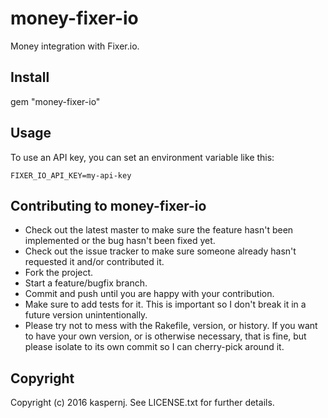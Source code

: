 # money-fixer-io

Money integration with Fixer.io.

## Install

gem "money-fixer-io"

## Usage

To use an API key, you can set an environment variable like this:
```
FIXER_IO_API_KEY=my-api-key
```

## Contributing to money-fixer-io

* Check out the latest master to make sure the feature hasn't been implemented or the bug hasn't been fixed yet.
* Check out the issue tracker to make sure someone already hasn't requested it and/or contributed it.
* Fork the project.
* Start a feature/bugfix branch.
* Commit and push until you are happy with your contribution.
* Make sure to add tests for it. This is important so I don't break it in a future version unintentionally.
* Please try not to mess with the Rakefile, version, or history. If you want to have your own version, or is otherwise necessary, that is fine, but please isolate to its own commit so I can cherry-pick around it.

## Copyright

Copyright (c) 2016 kaspernj. See LICENSE.txt for
further details.

